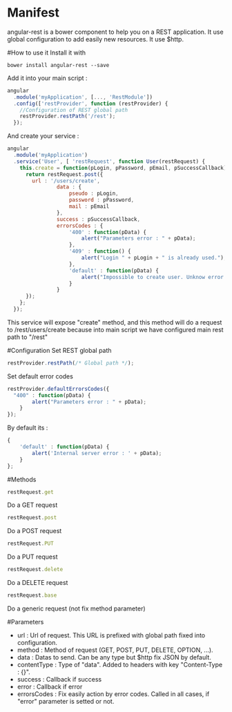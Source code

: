 # Manifest
angular-rest is a bower component to help you on a REST application. It use global configuration to add easily new resources.
It use $http.

#How to use it
Install it with
```
bower install angular-rest --save
```

Add it into your main script :
```JavaScript
angular
  .module('myApplication', [..., 'RestModule'])
  .config(['restProvider', function (restProvider) {
    //Configuration of REST global path
    restProvider.restPath('/rest');
  });
```

And create your service :
```JavaScript
angular
  .module('myApplication')
  .service('User', [ 'restRequest', function User(restRequest) {
    this.create = function(pLogin, pPassword, pEmail, pSuccessCallback) {
      return restRequest.post({
        url : '/users/create',
				data : {
					pseudo : pLogin,
					password : pPassword,
					mail : pEmail
				},
				success : pSuccessCallback,
				errorsCodes : {
					'400' : function(pData) {
						alert("Parameters error : " + pData);
					},
					'409' : function() {
						alert("Login " + pLogin + " is already used.");
					},
					'default' : function(pData) {
						alert("Impossible to create user. Unknow error : " + pData);
					}
				}
      });
    };
  });
```

This service will expose "create" method, and this method will do a request to /rest/users/create because into main script we have configured main rest path to "/rest"

#Configuration
Set REST global path
```JavaScript
restProvider.restPath(/* Global path */);
```

Set default error codes
```JavaScript
restProvider.defaultErrorsCodes({
  "400" : function(pData) {
		alert("Parameters error : " + pData);
	} 
});
```
By default its :
```JavaScript
{
	'default' : function(pData) {
		alert('Internal server error : ' + pData);
	}
};
```

#Methods
```JavaScript
restRequest.get
```
Do a GET request

```JavaScript
restRequest.post
```
Do a POST request

```JavaScript
restRequest.PUT
```
Do a PUT request

```JavaScript
restRequest.delete
```
Do a DELETE request

```JavaScript
restRequest.base
```
Do a generic request (not fix method parameter)

#Parameters
* url : Url of request. This URL is prefixed with global path fixed into configuration.
* method : Method of request (GET, POST, PUT, DELETE, OPTION, ...).
* data : Datas to send. Can be any type but $http fix JSON by default.
* contentType : Type of "data". Added to headers with key "Content-Type : {}".
* success : Callback if success
* error : Callback if error
* errorsCodes : Fix easily action by error codes. Called in all cases, if "error" parameter is setted or not.
